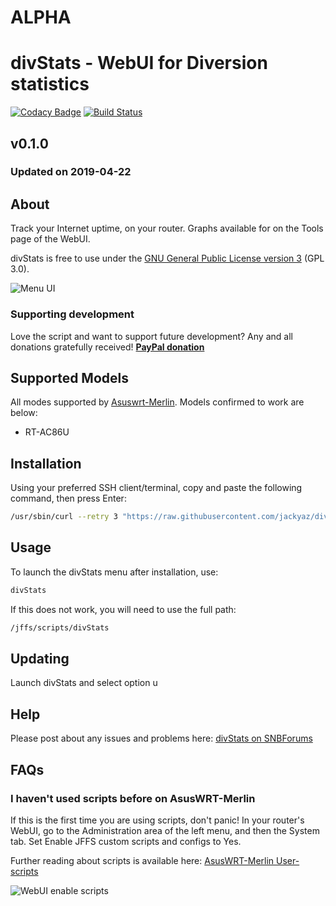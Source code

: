 # ALPHA
# divStats - WebUI for Diversion statistics
[![Codacy Badge](https://api.codacy.com/project/badge/Grade/240224b6b96543a782f176f2435ffa03)](https://www.codacy.com/app/jackyaz/divStats?utm_source=github.com&amp;utm_medium=referral&amp;utm_content=jackyaz/divStats&amp;utm_campaign=Badge_Grade)
[![Build Status](https://travis-ci.com/jackyaz/divStats.svg?branch=master)](https://travis-ci.com/jackyaz/divStats)

## v0.1.0
### Updated on 2019-04-22
## About
Track your Internet uptime, on your router. Graphs available for on the Tools page of the WebUI.

divStats is free to use under the [GNU General Public License version 3](https://opensource.org/licenses/GPL-3.0) (GPL 3.0).

![Menu UI](https://puu.sh/DfKf9/b90295e188.png)

### Supporting development
Love the script and want to support future development? Any and all donations gratefully received!
[**PayPal donation**](https://paypal.me/jackyaz21)

## Supported Models
All modes supported by [Asuswrt-Merlin](https://asuswrt.lostrealm.ca/about). Models confirmed to work are below:
*   RT-AC86U

## Installation
Using your preferred SSH client/terminal, copy and paste the following command, then press Enter:

```sh
/usr/sbin/curl --retry 3 "https://raw.githubusercontent.com/jackyaz/divStats/master/divStats.sh" -o "/jffs/scripts/divStats" && chmod 0755 /jffs/scripts/divStats && /jffs/scripts/divStats install
```

## Usage
To launch the divStats menu after installation, use:
```sh
divStats
```

If this does not work, you will need to use the full path:
```sh
/jffs/scripts/divStats
```

## Updating
Launch divStats and select option u

## Help
Please post about any issues and problems here: [divStats on SNBForums](https://www.snbforums.com/threads/spdmerlin-automated-speedtests-with-graphs.55904/)

## FAQs
### I haven't used scripts before on AsusWRT-Merlin
If this is the first time you are using scripts, don't panic! In your router's WebUI, go to the Administration area of the left menu, and then the System tab. Set Enable JFFS custom scripts and configs to Yes.

Further reading about scripts is available here: [AsusWRT-Merlin User-scripts](https://github.com/RMerl/asuswrt-merlin/wiki/User-scripts)

![WebUI enable scripts](https://puu.sh/A3wnG/00a43283ed.png)

